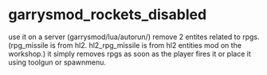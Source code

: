 # garrysmod_rockets_disabled
use it on a server (garrysmod/lua/autorun/)
remove 2 entites related to rpgs. (rpg_missile is from hl2. hl2_rpg_missile is from hl2 entities mod on the workshop.)
it simply removes rpgs as soon as the player fires it or place it using toolgun or spawnmenu.
